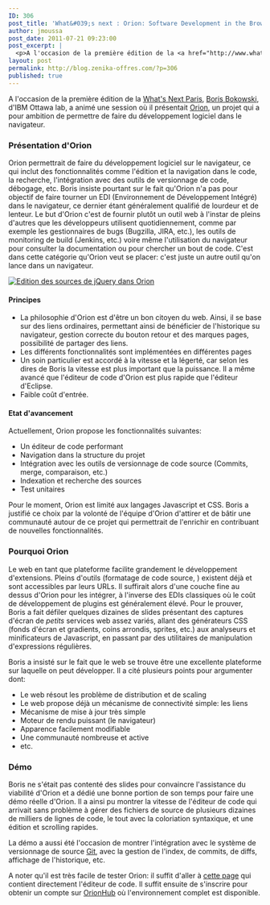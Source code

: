 ```yaml
---
ID: 306
post_title: 'What&#039;s next : Orion: Software Development in the Browser par Boris Bokowski'
author: jmoussa
post_date: 2011-07-21 09:23:00
post_excerpt: |
  <p>A l'occasion de la première édition de la <a href="http://www.whatsnextparis.com/">What's Next Paris</a>, <a href="https://twitter.com/#!/bokowski">Boris Bokowski</a>, d'IBM Ottawa lab, a animé une session où il présentait <a href="http://www.eclipse.org/orion/">Orion</a>, un projet qui a pour ambition de permettre de faire du développement logiciel dans le navigateur.</p>
layout: post
permalink: http://blog.zenika-offres.com/?p=306
published: true
---
```

<p>A l'occasion de la première édition de la <a href="http://www.whatsnextparis.com/">What's Next Paris</a>, <a href="https://twitter.com/#!/bokowski">Boris Bokowski</a>, d'IBM Ottawa lab, a animé une session où il présentait <a href="http://www.eclipse.org/orion/">Orion</a>, un projet qui a pour ambition de permettre de faire du développement logiciel dans le navigateur.</p>
<!--more-->
<h3>Présentation d'Orion</h3> <p>Orion permettrait de faire du développement logiciel sur le navigateur, ce qui inclut des fonctionnalités comme l'édition et la navigation dans le code, la recherche, l'intégration avec des outils de versionnage de code, débogage, etc. Boris insiste pourtant sur le fait qu'Orion n'a pas pour objectif de faire tourner un EDI (Environnement de Développement Intégré) dans le navigateur, ce dernier étant généralement qualifié de lourdeur et de lenteur. Le but d'Orion c'est de fournir plutôt un outil web à l'instar de pleins d'autres que les développeurs utilisent quotidiennement, comme par exemple les gestionnaires de bugs (Bugzilla, JIRA, etc.), les outils de monitoring de build (Jenkins, etc.) voire même l'utilisation du navigateur pour consulter la documentation ou pour chercher un bout de code. C'est dans cette catégorie qu'Orion veut se placer: c'est juste un autre outil qu'on lance dans un navigateur.</p> <p><a href="/wp-content/uploads/2015/07/orion.png"><img src="/wp-content/uploads/2015/07/.orion_m.jpg" alt="Edition des sources de jQuery dans Orion" style="display:block; margin:0 auto;" /></a></p> <h4>Principes</h4> <ul> <li>La philosophie d'Orion est d'être un bon citoyen du web. Ainsi, il se base sur des liens ordinaires, permettant ainsi de bénéficier de l'historique su navigateur, gestion correcte du bouton retour et des marques pages, possibilité de partager des liens.</li> <li>Les différents fonctionnalités sont implémentées en différentes pages</li> <li>Un soin particulier est accordé à la vitesse et la légerté, car selon les dires de Boris la vitesse est plus important que la puissance. Il a même avancé que l'éditeur de code d'Orion est plus rapide que l'éditeur d'Eclipse.</li> <li>Faible coût d'entrée.</li> </ul> <h4>Etat d'avancement</h4> <p>Actuellement, Orion propose les fonctionnalités suivantes:</p> <ul> <li>Un éditeur de code performant</li> <li>Navigation dans la structure du projet</li> <li>Intégration avec les outils de versionnage de code source (Commits, merge, comparaison, etc.)</li> <li>Indexation et recherche des sources</li> <li>Test unitaires</li> </ul> <p>Pour le moment, Orion est limité aux langages Javascript et CSS. Boris a justifié ce choix par la volonté de l'équipe d'Orion d'attirer et de bâtir une communauté autour de ce projet qui permettrait de l'enrichir en contribuant de nouvelles fonctionnalités.</p> <h3>Pourquoi Orion</h3> <p>Le web en tant que plateforme facilite grandement le développement d'extensions. Pleins d'outils (formatage de code source, ) existent déjà et sont accessibles par leurs URLs. Il suffirait alors d'une couche fine au dessus d'Orion pour les intégrer, à l'inverse des EDIs classiques où le coût de développement de plugins est généralement élevé. Pour le prouver, Boris a fait défiler quelques dizaines de slides présentant des captures d'écran de <em>petits</em> services web assez variés, allant des générateurs CSS (fonds d'écran et gradients, coins arrondis, sprites, etc.) aux analyseurs et minificateurs de Javascript, en passant par des utilitaires de manipulation d'expressions régulières.</p> <p>Boris a insisté sur le fait que le web se trouve être une excellente plateforme sur laquelle on peut développer. Il a cité plusieurs points pour argumenter dont:</p> <ul> <li>Le web résout les problème de distribution et de scaling</li> <li>Le web propose déjà un mécanisme de connectivité simple: les liens</li> <li>Mécanisme de mise à jour très simple</li> <li>Moteur de rendu puissant (le navigateur)</li> <li>Apparence facilement modifiable</li> <li>Une communauté nombreuse et active</li> <li>etc.</li> </ul> <h3>Démo</h3> <p>Boris ne s'était pas contenté des slides pour convaincre l'assistance du viabilité d'Orion et a dédié une bonne portion de son temps pour faire une démo réelle d'Orion. Il a ainsi pu montrer la vitesse de l'éditeur de code qui arrivait sans problème à gérer des fichiers de source de plusieurs dizaines de milliers de lignes de code, le tout avec la coloriation syntaxique, et une édition et scrolling rapides.</p> <p>La démo a aussi été l'occasion de montrer l'intégration avec le système de versionnage de source <a href="http://git-scm.com/">Git</a>, avec la gestion de l'index, de commits, de diffs, affichage de l'historique, etc.</p> <p>A noter qu'il est très facile de tester Orion: il suffit d'aller à <a href="http://www.eclipse.org/orion/">cette page</a> qui contient directement l'éditeur de code. Il suffit ensuite de s'inscrire pour obtenir un compte sur <a href="http://orionhub.org/">OrionHub</a> où l'environnement complet est disponible.</p>